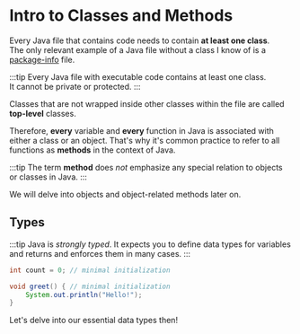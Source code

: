 # Intro to Classes and Methods

Every Java file that contains code needs to contain **at least one class**.  
The only relevant example of a Java file without a class I know of is a [package-info](format#package-info-java) file.

:::tip
Every Java file with executable code contains at least one class.  
It cannot be private or protected.
:::

Classes that are not wrapped inside other classes within the file are called **top-level** classes.

Therefore, **every** variable and **every** function in Java is associated with either a class or an object.
That's why it's common practice to refer to all functions as **methods** in the context of Java.

:::tip
The term **method** does *not* emphasize any special relation to objects or classes in Java.
:::

We will delve into objects and object-related methods later on.

## Types

:::tip
Java is *strongly typed*. It expects you to define data types for variables and returns and enforces them in many cases.
:::

```java
int count = 0; // minimal initialization

void greet() { // minimal initialization
    System.out.println("Hello!");
}
```

Let's delve into our essential data types then!
